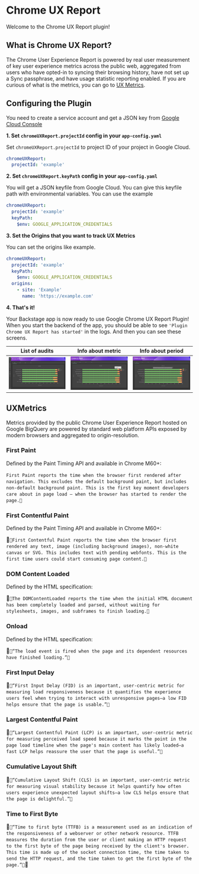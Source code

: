 # Chrome UX Report

Welcome to the Chrome UX Report plugin!

## What is Chrome UX Report?

The Chrome User Experience Report is powered by real user measurement of key user experience metrics across the public web, aggregated from users who have opted-in to syncing their browsing history, have not set up a Sync passphrase, and have usage statistic reporting enabled. If you are curious of what is the metrics, you can go to [UX Metrics](#UXMetrics).

## Configuring the Plugin

You need to create a service account and get a JSON key from [Google Cloud Console](https://console.cloud.google.com)

**1. Set `chromeUXReport.projectId` config in your `app-config.yaml`**

Set `chromeUXReport.projectId` to project ID of your project in Google Cloud.

```yaml
chromeUXReport:
  projectId: 'example'
```

**2. Set `chromeUXReport.keyPath` config in your `app-config.yaml`**

You will get a JSON keyfile from Google Cloud. You can give this keyfile path with environmental variables. You can use the example

```yaml
chromeUXReport:
  projectId: 'example'
  keyPath:
    $env: GOOGLE_APPLICATION_CREDENTIALS
```

**3. Set the Origins that you want to track UX Metrics**

You can set the origins like example.

```yaml
chromeUXReport:
  projectId: 'example'
  keyPath:
    $env: GOOGLE_APPLICATION_CREDENTIALS
  origins:
    - site: 'Example'
      name: 'https://example.com'
```

**4. That's it!**

Your Backstage app is now ready to use Google Chrome UX Report Plugin! When you start the
backend of the app, you should be able to see
`'Plugin Chrome UX Report has started'`
in the logs. And then you can see these screens.

| List of audits                                                                 | Info about metric                                                                                   | Info about period                                                                                  |
| ------------------------------------------------------------------------------ | --------------------------------------------------------------------------------------------------- | -------------------------------------------------------------------------------------------------- |
| ![Screen shot of the main Lighthouse plugin page](images/chrome-ux-report.png) | ![Screen shot of the resulting audit in the Lighthouse plugin](images/chrome-ux-report-metrics.png) | ![Screen shot of the resulting audit in the Lighthouse plugin](images/chrome-ux-report-period.png) |

## UXMetrics

Metrics provided by the public Chrome User Experience Report hosted on Google BigQuery are powered by standard web platform APIs exposed by modern browsers and aggregated to origin-resolution.

### First Paint

Defined by the Paint Timing API and available in Chrome M60+:

`First Paint reports the time when the browser first rendered after navigation. This excludes the default background paint, but includes non-default background paint. This is the first key moment developers care about in page load – when the browser has started to render the page.`

### First Contentful Paint

Defined by the Paint Timing API and available in Chrome M60+:

`First Contentful Paint reports the time when the browser first rendered any text, image (including background images), non-white canvas or SVG. This includes text with pending webfonts. This is the first time users could start consuming page content.`

### DOM Content Loaded

Defined by the HTML specification:

`The DOMContentLoaded reports the time when the initial HTML document has been completely loaded and parsed, without waiting for stylesheets, images, and subframes to finish loading.`

### Onload

Defined by the HTML specification:

`“The load event is fired when the page and its dependent resources have finished loading.”`

### First Input Delay

`“First Input Delay (FID) is an important, user-centric metric for measuring load responsiveness because it quantifies the experience users feel when trying to interact with unresponsive pages—a low FID helps ensure that the page is usable.”`

### Largest Contentful Paint

`“Largest Contentful Paint (LCP) is an important, user-centric metric for measuring perceived load speed because it marks the point in the page load timeline when the page's main content has likely loaded—a fast LCP helps reassure the user that the page is useful.”`

### Cumulative Layout Shift

`“Cumulative Layout Shift (CLS) is an important, user-centric metric for measuring visual stability because it helps quantify how often users experience unexpected layout shifts—a low CLS helps ensure that the page is delightful.”`

### Time to First Byte

`“Time to first byte (TTFB) is a measurement used as an indication of the responsiveness of a webserver or other network resource. TTFB measures the duration from the user or client making an HTTP request to the first byte of the page being received by the client's browser. This time is made up of the socket connection time, the time taken to send the HTTP request, and the time taken to get the first byte of the page.”`
